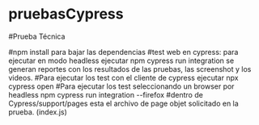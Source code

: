 # pruebasCypress
#Prueba Técnica

#npm install para bajar las dependencias #test web en cypress: para ejecutar en modo headless ejecutar npm cypress run integration se generan reportes con los resultados de las pruebas, las screenshot y los videos. 
#Para ejecutar los test con el cliente de cypress ejecutar npx cypress open 
#Para ejecutar los test seleccionando un browser por headless npm cypress run integration --firefox
#dentro de Cypress/support/pages esta el archivo de page objet solicitado en la prueba. (index.js)
